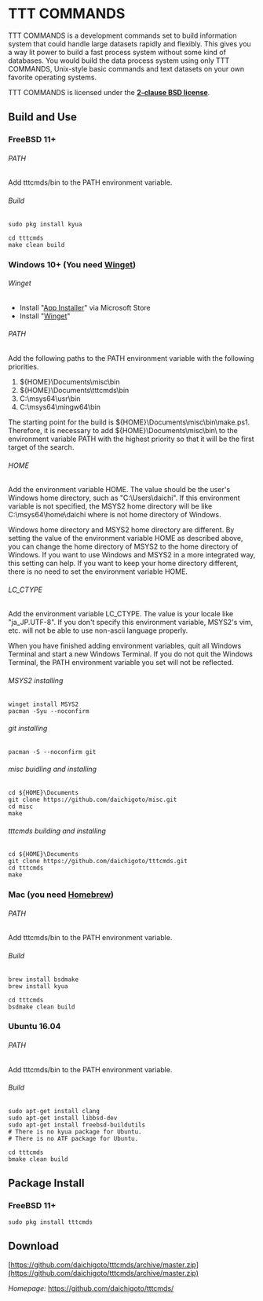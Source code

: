 TTT COMMANDS
============

TTT COMMANDS is a development commands set to build information system
that could handle large datasets rapidly and flexibly. This gives you 
a way lit power to build a fast process system without some kind of 
databases.  You would build the data process system using only TTT 
COMMANDS, Unix-style basic commands and text datasets on your own favorite 
operating systems.

TTT COMMANDS is licensed under the **[2-clause BSD license](LICENSE)**.

Build and Use
-------------

### FreeBSD 11+

###### PATH

Add tttcmds/bin to the PATH environment variable.

###### Build

    sudo pkg install kyua

    cd tttcmds
    make clean build

### Windows 10+ (You need [Winget](https://github.com/microsoft/winget-cli/))

###### Winget

- Install "[App Installer](https://www.microsoft.com/ja-jp/p/%E3%82%A2%E3%83%97%E3%83%AA-%E3%82%A4%E3%83%B3%E3%82%B9%E3%83%88%E3%83%BC%E3%83%A9%E3%83%BC/9nblggh4nns1)" via Microsoft Store
- Install "[Winget](https://github.com/microsoft/winget-cli/releases)"

###### PATH 

Add the following paths to the PATH environment variable with the following priorities.

1. ${HOME}\Documents\misc\bin
2. ${HOME}\Documents\tttcmds\bin
3. C:\msys64\usr\bin
4. C:\msys64\mingw64\bin

The starting point for the build is ${HOME}\Documents\misc\bin\make.ps1. Therefore, it is necessary to add ${HOME}\Documents\misc\bin\ to the environment variable PATH with the highest priority so that it will be the first target of the search.

###### HOME

Add the environment variable HOME. The value should be the user's Windows home directory, such as "C:\Users\daichi". If this environment variable is not specified, the MSYS2 home directory will be like C:\msys64\home\daichi where is not home directory of Windows.

Windows home directory and MSYS2 home directory are different. By setting the value of the environment variable HOME as described above, you can change the home directory of MSYS2 to the home directory of Windows. If you want to use Windows and MSYS2 in a more integrated way, this setting can help. If you want to keep your home directory different, there is no need to set the environment variable HOME.

###### LC_CTYPE

Add the environment variable LC_CTYPE. The value is your locale like "ja_JP.UTF-8". If you don't specify this environment variable, MSYS2's vim, etc. will not be able to use non-ascii language properly.

When you have finished adding environment variables, quit all Windows Terminal and start a new Windows Terminal. If you do not quit the Windows Terminal, the PATH environment variable you set will not be reflected.

###### MSYS2 installing 

    winget install MSYS2
    pacman -Syu --noconfirm

###### git installing

    pacman -S --noconfirm git

###### misc buidling and installing

    cd ${HOME}\Documents
    git clone https://github.com/daichigoto/misc.git
    cd misc
    make

###### tttcmds building and installing

    cd ${HOME}\Documents
    git clone https://github.com/daichigoto/tttcmds.git
    cd tttcmds
    make 

### Mac (you need [Homebrew](http://brew.sh/))

###### PATH

Add tttcmds/bin to the PATH environment variable.

###### Build

    brew install bsdmake
    brew install kyua

    cd tttcmds
    bsdmake clean build

### Ubuntu 16.04

###### PATH

Add tttcmds/bin to the PATH environment variable.

###### Build

    sudo apt-get install clang
    sudo apt-get install libbsd-dev
    sudo apt-get install freebsd-buildutils
    # There is no kyua package for Ubuntu.
    # There is no ATF package for Ubuntu.
    
    cd tttcmds
    bmake clean build

Package Install
---------------

### FreeBSD 11+

    sudo pkg install tttcmds

Download
--------

[https://github.com/daichigoto/tttcmds/archive/master.zip](https://github.com/daichigoto/tttcmds/archive/master.zip)

*Homepage:* https://github.com/daichigoto/tttcmds/
